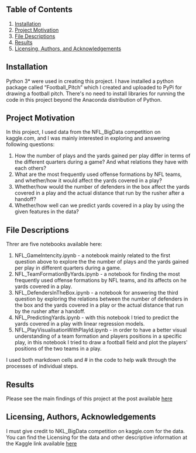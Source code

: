 ## Table of Contents

1. [Installation](#installation)
2. [Project Motivation](#motivation)
3. [File Descriptions](#files)
4. [Results](#results)
5. [Licensing, Authors, and Acknowledgements](#licensing)

## Installation <a name="installation"></a>

Python 3* were used in creating this project. I have installed a python package called “Football_Pitch” which I created and uploaded to PyPi for drawing a football pitch. There's no need to install libraries for running the code in this project beyond the Anaconda distribution of Python. 

## Project Motivation<a name="motivation"></a>

In this project, I used data from the NFL_BigData competition on kaggle.com, and I was mainly interested in exploring and answering following questions:

1. How the number of plays and the yards gained per play differ in terms of the different quarters during a game? And what relations they have with each others?
2. What are the most frequently used offense formations by NFL teams, and whether/how it would affect the yards covered in a play?
3. Whether/how would the number of defenders in the box affect the yards covered in a play and the actual distance that run by the rusher after a handoff?
4. Whether/how well can we predict yards covered in a play by using the given features in the data? 

## File Descriptions <a name="files"></a>

Threr are five notebooks available here:

1. NFL_GameIntencity.ipynb - a notebook mainly related to the first question above to explore the the number of plays and the yards gained per play in different quarters during a game.
2. NFL_TeamFormationByYards.ipynb - a notebook for finding the most frequently used offense formations by NFL teams, and its affects on he yards covered in a play.
3. NFL_DefendersInTheBox.ipynb - a notebook for answering the third question by exploring the relations between the number of defenders in the box and the yards covered in a play or the actual distance that run by the rusher after a handoff.
4. NFL_PredictingYards.ipynb - with this notebook I tried to predict the yards covered in a play with linear regression models. 
5. NFL_PlayVisualisationWithPlayId.ipynb - in order to have a better visual understanding of a team formation and players positions in a specific play, in this notebook I tried to draw a football field and plot the players' positions of the two teams in a play.

I used both markdown cells and # in the code to help walk through the processes of individual steps.

## Results<a name="results"></a>

Please see the main findings of this project at the post available [here](https://medium.com/@elham.abdurusol/visualising-relationships-in-sports-data-findings-from-nfl-big-data-daf301d5f867?sk=f52ca71ce2213679b17fc80bc98459db)

## Licensing, Authors, Acknowledgements<a name="licensing"></a>

I must give credit to NKL_BigData competition on kaggle.com for the data. You can find the Licensing for the data and other descriptive information at the Kaggle link available [here](https://www.kaggle.com/c/nfl-big-data-bowl-2020/data) 
